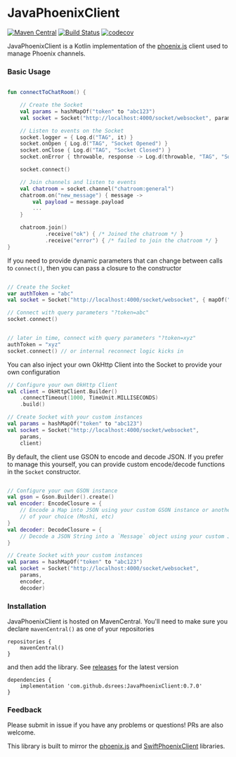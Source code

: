 # JavaPhoenixClient

[![Maven Central](https://img.shields.io/maven-central/v/com.github.dsrees/JavaPhoenixClient.svg?label=Maven%20Central)](https://search.maven.org/search?q=g:%22com.github.dsrees%22%20AND%20a:%22JavaPhoenixClient%22)
[![Build Status](https://travis-ci.com/dsrees/JavaPhoenixClient.svg?branch=master)](https://travis-ci.com/dsrees/JavaPhoenixClient)
[![codecov](https://codecov.io/gh/dsrees/JavaPhoenixClient/branch/master/graph/badge.svg)](https://codecov.io/gh/dsrees/JavaPhoenixClient)


JavaPhoenixClient is a Kotlin implementation of the [phoenix.js](https://hexdocs.pm/phoenix/js/) client used to manage Phoenix channels.


### Basic Usage

```kotlin

fun connectToChatRoom() {

    // Create the Socket
    val params = hashMapOf("token" to "abc123")
    val socket = Socket("http://localhost:4000/socket/websocket", params)

    // Listen to events on the Socket
    socket.logger = { Log.d("TAG", it) }
    socket.onOpen { Log.d("TAG", "Socket Opened") }
    socket.onClose { Log.d("TAG", "Socket Closed") }
    socket.onError { throwable, response -> Log.d(throwable, "TAG", "Socket Error ${response?.code}") }

    socket.connect()

    // Join channels and listen to events
    val chatroom = socket.channel("chatroom:general")
    chatroom.on("new_message") { message ->
        val payload = message.payload
        ...
    }

    chatroom.join()
            .receive("ok") { /* Joined the chatroom */ }
            .receive("error") { /* failed to join the chatroom */ }
}
```


If you need to provide dynamic parameters that can change between calls to `connect()`, then you can  pass a closure to the constructor

```kotlin

// Create the Socket
var authToken = "abc"
val socket = Socket("http://localhost:4000/socket/websocket", { mapOf("token" to authToken) })

// Connect with query parameters "?token=abc"
socket.connect()


// later in time, connect with query parameters "?token=xyz"
authToken = "xyz"
socket.connect() // or internal reconnect logic kicks in
```


You can also inject your own OkHttp Client into the Socket to provide your own configuration
```kotlin
// Configure your own OkHttp Client
val client = OkHttpClient.Builder()
    .connectTimeout(1000, TimeUnit.MILLISECONDS)
    .build()

// Create Socket with your custom instances
val params = hashMapOf("token" to "abc123")
val socket = Socket("http://localhost:4000/socket/websocket",
    params,
    client)
```

By default, the client use GSON to encode and decode JSON. If you prefer to manage this yourself, you
can provide custom encode/decode functions in the `Socket` constructor.

```kotlin

// Configure your own GSON instance
val gson = Gson.Builder().create()
val encoder: EncodeClosure = {
    // Encode a Map into JSON using your custom GSON instance or another JSON library
    // of your choice (Moshi, etc)
}
val decoder: DecodeClosure = {
    // Decode a JSON String into a `Message` object using your custom JSON library 
}

// Create Socket with your custom instances
val params = hashMapOf("token" to "abc123")
val socket = Socket("http://localhost:4000/socket/websocket",
    params,
    encoder,
    decoder)
```





### Installation

JavaPhoenixClient is hosted on MavenCentral. You'll need to make sure you declare `mavenCentral()` as one of your repositories

```
repositories {
    mavenCentral()
}
```

and then add the library. See [releases](https://github.com/dsrees/JavaPhoenixClient/releases) for the latest version
```$xslt
dependencies {
    implementation 'com.github.dsrees:JavaPhoenixClient:0.7.0'
}
```


### Feedback
Please submit in issue if you have any problems or questions! PRs are also welcome.


This library is built to mirror the [phoenix.js](https://hexdocs.pm/phoenix/js/) and [SwiftPhoenixClient](https://github.com/davidstump/SwiftPhoenixClient) libraries.
